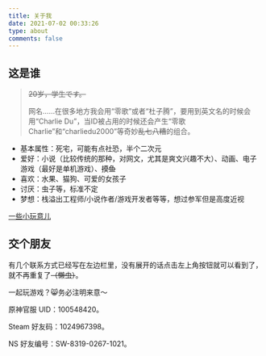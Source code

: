 ```yaml
---
title: 关于我
date: 2021-07-02 00:33:26
type: about
comments: false
---
```


## 这是谁

> ~~20岁，学生です。~~
>
> 网名……在很多地方我会用“零歌”或者“杜子腾”，要用到英文名的时候会用“Charlie Du”，当ID被占用的时候还会产生“零歌Charlie”和“charliedu2000”等奇妙~~乱七八糟~~的组合。

+ 基本属性：死宅，可能有点社恐，半个二次元
+ 爱好：小说（比较传统的那种，对网文，尤其是爽文兴趣不大）、动画、电子游戏（最好是单机游戏）、~~摸鱼~~
+ 喜欢：水果、猫狗、可爱的女孩子
+ 讨厌：虫子等，标准不定
+ 梦想：栈溢出工程师/小说作者/游戏开发者等等，想过参军但是高度近视

[一些小玩意儿](https://github.com/charliedu2000/MyToys)

## 交个朋友

有几个联系方式已经写在左边栏里，没有展开的话点击左上角按钮就可以看到了，就不再重复了~~（懒虫）~~。

一起玩游戏？😸️务必注明来意～

原神官服 UID：100548420。

Steam 好友码：1024967398。

NS 好友编号：SW-8319-0267-1021。

